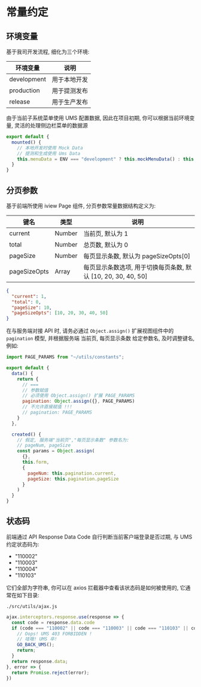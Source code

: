 常量约定
=======

环境变量
-------

基于我司开发流程, 细化为三个环境:

环境变量  | 说明 
------      | ------
development | 用于本地开发 
production  | 用于提测发布
release     | 用于生产发布

由于当前子系统菜单使用 UMS 配置数据, 因此在项目初期, 你可以根据当前环境变量, 灵活的处理侧边栏菜单的数据源

```javascript
export default {
  mounted() {
    // 本地开发时使用 Mock Data
    // 提测和生成使用 Ums Data
    this.menuData = ENV === "development" ? this.mockMenuData() : this.umsMenuData();
  }
}
```

分页参数
-------

基于前端所使用 iview Page 组件, 分页参数常量数据结构定义为:

键名 | 类型 | 说明 
--- | --- | ---
current | Number | 当前页, 默认为 1
total | Number | 总页数, 默认为 0
pageSize | Number | 每页显示条数, 默认为 pageSizeOpts[0]
pageSizeOpts | Array | 每页显示条数选项, 用于切换每页条数, 默认 [10, 20, 30, 40, 50]

```json
{
  "current": 1,
  "total": 0,
  "pageSize": 10,
  "pageSizeOpts": [10, 20, 30, 40, 50]
}
```

在与服务端对接 API 时, 请务必通过 ```Object.assign()``` 扩展视图组件中的 ```pagination``` 模型, 并根据服务端 当前页, 每页显示条数 给定参数名, 及时调整键名, 例如:

```javascript
import PAGE_PARAMS from "~/utils/constants";

export default {
  data() {
    return {
      // ===
      // 参数赋值
      // 必须使用 Object.assign() 扩展 PAGE_PARAMS
      pagination: Object.assign({}, PAGE_PARAMS)
      // 不允许直接赋值 !!!
      // pagination: PAGE_PARAMS
    }
  },

  created() {
    // 假定, 服务端"当前页","每页显示条数" 参数名为:
    // pageNum, pageSize
    const params = Object.assign(
      {}, 
      this.form, 
      {
        pageNum: this.pagination.current,
        pageSize: this.pagination.pageSize
      }
    )
  }
}
```

状态码
-----

前端通过 API Response Data Code 自行判断当前客户端登录是否过期, 与 UMS 约定状态码为:

- "110002"
- "110003"
- "110004"
- "110103"

它们全部为字符串, 你可以在 axios 拦截器中查看该状态码是如何被使用的, 它通常在如下目录:

```shell
./src/utils/ajax.js
```

```javascript
ajax.interceptors.response.use(response => {
  const code = response.data.code
  if (code === "110002" || code === "110003" || code === "110103" || code === "110004") {
    // Oops! UMS 403 FORBIDDEN !
    // 哇哦! UMS 卒!
    GO_BACK_UMS();
    return;
  }
  return response.data;
}, error => {
  return Promise.reject(error);
})
```

